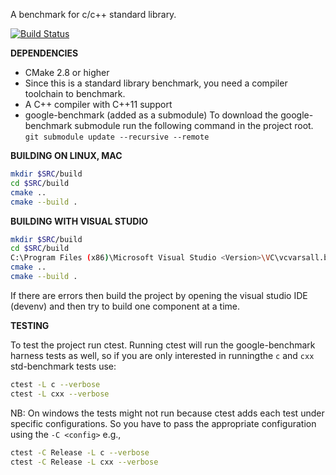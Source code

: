 A benchmark for c/c++ standard library.

[![Build
Status](https://travis-ci.org/hiraditya/std-benchmark.svg?branch=master)](https://travis-ci.org/hiraditya/std-benchmark)

**DEPENDENCIES**
- CMake 2.8 or higher
- Since this is a standard library benchmark, you need a compiler toolchain to benchmark.
- A C++ compiler with C++11 support
- google-benchmark (added as a submodule)
        To download the google-benchmark submodule run the following command in the project root.
        `git submodule update --recursive --remote`

**BUILDING ON LINUX, MAC**
```sh
mkdir $SRC/build
cd $SRC/build
cmake ..
cmake --build .
```

**BUILDING WITH VISUAL STUDIO**
```sh
mkdir $SRC/build
cd $SRC/build
C:\Program Files (x86)\Microsoft Visual Studio <Version>\VC\vcvarsall.bat amd64
cmake ..
cmake --build .
```

If there are errors then build the project by opening the visual studio IDE (devenv)
and then try to build one component at a time.

**TESTING**

To test the project run ctest. Running ctest will run the google-benchmark harness tests
as well, so if you are only interested in runningthe `c` and `cxx` std-benchmark tests use:

```sh
ctest -L c --verbose
ctest -L cxx --verbose
```

NB: On windows the tests might not run because ctest adds each test under specific
configurations. So you have to pass the appropriate configuration using the `-C <config>` e.g.,

```sh
ctest -C Release -L c --verbose
ctest -C Release -L cxx --verbose
```

